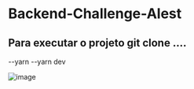 # Backend-Challenge-Alest

## Para executar o projeto git clone ....
 --yarn 
 --yarn dev



![image](https://user-images.githubusercontent.com/90911791/227036038-7762f8fe-6335-485c-b410-8ca4dca24114.png) 
